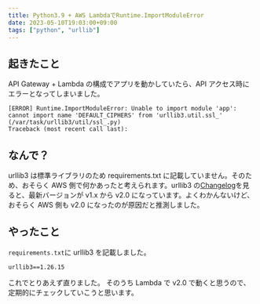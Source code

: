 ```yaml
---
title: Python3.9 + AWS LambdaでRuntime.ImportModuleError
date: 2023-05-10T19:03:00+09:00
tags: ["python", "urllib"]
---
```


## 起きたこと

API Gateway + Lambda の構成でアプリを動かしていたら、API アクセス時にエラーとなってしまいました。

```log
[ERROR] Runtime.ImportModuleError: Unable to import module 'app': cannot import name 'DEFAULT_CIPHERS' from 'urllib3.util.ssl_' (/var/task/urllib3/util/ssl_.py)
Traceback (most recent call last):
```

## なんで？

urllib3 は標準ライブラリのため requirements.txt に記載していません。そのため、おそらく AWS 側で何かあったと考えられます。urllib3 の[Changelog](https://urllib3.readthedocs.io/en/stable/changelog.html)を見ると、最新バージョンが v1.x から v2.0 になっています。よくわかんないけど、おそらく AWS 側も v2.0 になったのが原因だと推測しました。

## やったこと

`requirements.txt`に urllib3 を記載しました。

```
urllib3==1.26.15
```

これでとりあえず直りました。
そのうち Lambda で v2.0 で動くと思うので、定期的にチェックしていこうと思います。
